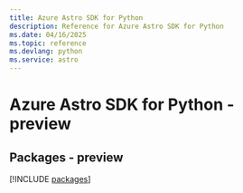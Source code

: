 ```yaml
---
title: Azure Astro SDK for Python
description: Reference for Azure Astro SDK for Python
ms.date: 04/16/2025
ms.topic: reference
ms.devlang: python
ms.service: astro
---
```

# Azure Astro SDK for Python - preview
## Packages - preview
[!INCLUDE [packages](astro-index.md)]